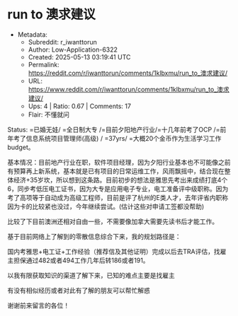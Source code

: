 # run to 澳求建议

- Metadata:
  - Subreddit: r_iwanttorun
  - Author: Low-Application-6322
  - Created: 2025-05-13 03:19:41 UTC
  - Permalink: https://reddit.com/r/iwanttorun/comments/1klbxmu/run_to_澳求建议/
  - URL: https://www.reddit.com/r/iwanttorun/comments/1klbxmu/run_to_澳求建议/
  - Ups: 4 | Ratio: 0.67 | Comments: 17
  - Flair: 不懂就问


Status: =已婚无娃/ =全日制大专 /=目前夕阳地产行业/=十几年前考了OCP
/=前年考了信息系统项目管理师(高级) / =37yrs/
=大概20个金币作为生活学习工作budget。

基本情况：目前地产行业在职，软件项目经理，因为夕阳行业基本也不可能像之前有预算再上新系统，基本就是已有项目的日常运维工作，风雨飘摇中，结合现在整体经济+35岁坎，所以想到这条路。目前初步的想法是雅思先考出来成绩打底4个6，同步考低压电工证书，因为大专是应用电子专业，电工准备评中级职称。因为考了高项等于自动成为高级工程师，目前是评了杭州的E类人才，去年评省内职称因为卡的比较紧也没过，今年继续尝试。(估计这些对申请工签都没帮助)

比较了下目前澳洲还相对自由一些，不需要像加拿大需要先读书后才能工作。

基于目前网络上了解到的零散信息综合下来，我的规划路径是：

国内考雅思+电工证+工作经验（推荐信及其他证明）完成以后去TRA评估，找雇主担保通过482或者494工作几年后转186或者191。

以我有限获取知识的渠道了解下来，已知的难点主要是找雇主

有没有相似经历或者对此有了解的朋友可以帮忙解惑

谢谢前来留言的各位！

